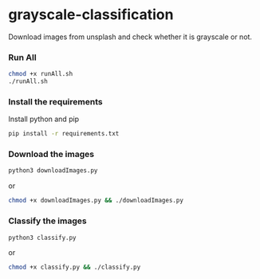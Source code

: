 # grayscale-classification
Download images from unsplash and check whether it is grayscale or not.

### Run All
```bash
chmod +x runAll.sh
./runAll.sh
```

### Install the requirements

Install python and pip
```bash
pip install -r requirements.txt
```

### Download the images
```bash
python3 downloadImages.py
```
or
```bash
chmod +x downloadImages.py && ./downloadImages.py
```

### Classify the images
```bash
python3 classify.py
```
or 
```bash
chmod +x classify.py && ./classify.py
```
